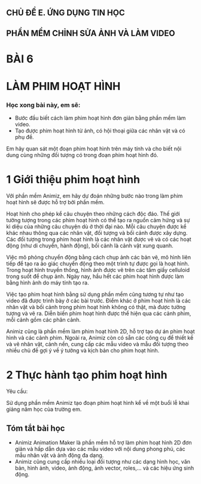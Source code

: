 ## CHỦ ĐỀ E. ỨNG DỤNG TIN HỌC
## PHẦN MỀM CHỈNH SỬA ẢNH VÀ LÀM VIDEO

# BÀI 6
# LÀM PHIM HOẠT HÌNH

### Học xong bài này, em sẽ:

- Bước đầu biết cách làm phim hoạt hình đơn giản bằng phần mềm làm video.
- Tạo được phim hoạt hình từ ảnh, có hội thoại giữa các nhân vật và có phụ đề.

Em hãy quan sát một đoạn phim hoạt hình trên máy tính và cho biết nội dung cùng những đối tượng có trong đoạn phim hoạt hình đó.

# 1 Giới thiệu phim hoạt hình

Với phần mềm Animiz, em hãy dự đoán những bước nào trong làm phim hoạt hình sẽ được hỗ trợ bởi phần mềm.

Hoạt hình cho phép kể câu chuyện theo những cách độc đáo. Thế giới tưởng tượng trong các phim hoạt hình có thể tạo ra nguồn cảm hứng và sự kì diệu của những câu chuyện dù ở thời đại nào. Mỗi câu chuyện được kể khác nhau thông qua các nhân vật, đối tượng và bối cảnh được xây dựng. Các đối tượng trong phim hoạt hình là các nhân vật được vẽ và có các hoạt động (như di chuyển, hành động), bối cảnh là cảnh vật xung quanh.

Việc mô phỏng chuyển động bằng cách chụp ảnh các bản vẽ, mô hình liên tiếp để tạo ra ảo giác chuyển động theo một trình tự được gọi là hoạt hình. Trong hoạt hình truyền thống, hình ảnh được vẽ trên các tấm giấy celluloid trong suốt để chụp ảnh. Ngày nay, hầu hết các phim hoạt hình được làm bằng hình ảnh do máy tính tạo ra.

Việc tạo phim hoạt hình bằng sử dụng phần mềm cũng tương tự như tạo video đã được trình bày ở các bài trước. Điểm khác ở phim hoạt hình là các nhân vật và bối cảnh trong phim hoạt hình không có thật, mà được tưởng tượng và vẽ ra. Diễn biến phim hoạt hình được thể hiện qua các cảnh phim, mỗi cảnh gồm các phân cảnh.

Animiz cũng là phần mềm làm phim hoạt hình 2D, hỗ trợ tạo dự án phim hoạt hình và các cảnh phim. Ngoài ra, Animiz còn có sẵn các công cụ để thiết kế và vẽ nhân vật, cảnh nền, cung cấp các mẫu video và mẫu đối tượng theo nhiều chủ đề gợi ý về ý tưởng và kịch bản cho phim hoạt hình.

# 2 Thực hành tạo phim hoạt hình

Yêu cầu:

Sử dụng phần mềm Animiz tạo đoạn phim hoạt hình kể về một buổi lễ khai giảng năm học của trường em.

## Tóm tắt bài học

- Animiz Animation Maker là phần mềm hỗ trợ làm phim hoạt hình 2D đơn giản và hấp dẫn dựa vào các mẫu video với nội dung phong phú, các mẫu nhân vật và ảnh động đa dạng.
- Animiz cũng cung cấp nhiều loại đối tượng như các dạng hình học, văn bản, hình ảnh, video, ảnh động, ảnh vector, roles,... và các hiệu ứng sinh động.

